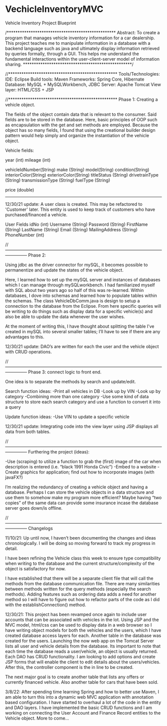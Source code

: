 # VechicleInventoryMVC

Vehicle Inventory Project Blueprint

/**************************************************
Abstract: To create a program that manages vehicle inventory information for a car dealership. This project teaches me to manipulate information in a database with a backend language such as java and ultimately display information retrieved by queries formally, through a GUI. This helps me understand the fundamental interactions within the user-client-server model of information sharing.
**************************************************/

//**************************************************
Tools/Technologies:
IDE: Eclipse 
Build tools: Maven
Frameworks: Spring Core, Hibernate
Database: MySQL + MySQLWorkbench, JDBC
Server: Apache Tomcat 
View layer: HTML/CSS + JSP

//**************************************************
Phase 1: Creating a vehicle object.

The fields of the object contain data that is relevant to the consumer. Said fields are to be stored in the database. Here, basic principles of OOP such as encapsulation with the get and set methods are employed. Because the object has so many fields, I found that using the creational builder design pattern would help simply and organize the instantiation of the vehicle object.

Vehicle fields:

year (int)
mileage (int)

vehicleIdNumber(String)
make (String)
model(String)
condition(String)
interiorColor(String)
exteriorColor(String)
titleStatus (String)
drivetrainType (String)
transmissionType (String)
fuelType (String)

price (double)
*****************************************

12/30/21 update: 
A user class is created. This may be refactored to 'Customer' later. This entity is used to keep track of customers who have purchased/financed a vehicle.

User Fields
idNo (int)
Username (String)
Password (String)
FirstName (String)
LastName (String)
Email (String)
MailingAddress (String)
PhoneNumber (int)


//—————————————————————————————————————————
Phase 2: 

Using jdbc as the driver connector for mySQL, it becomes possible to permanentize and update the states of the vehicle object. 

Here, I learned how to set up the mySQL server and instances of databases which I can manage through mySQLworkbench. I had familiarized myself with SQL about two years ago so half of this was re-learned. Within databases, I dove into schemas and learned how to populate tables within the schemas. The class VehicleDbComm.java is design to setup a connection to the database from the Eclipse. From here specific queries will be writing to do things such as display data for a specific vehicle(s) and also be able to update the data whenever the user wishes.

At the moment of writing this, I have thought about splitting the table I’ve created in mySQL into several smaller tables; I’ll have to see if there are any advantages to this. 

12/30/21 update: 
DAO’s are written for each the user and the vehicle object with CRUD operations. 

//—————————————————————————————————————————
Phase 3: connect logic to front end.

One idea is to separate the methods by search and update/edit.

Search function ideas:
-Print all vehicles in DB
-Look up by VIN
-Look up by category
-Combining more than one category
-Use some kind of data structure to store each search category and use a function to convert it into a query

Update function ideas:
-Use VIN to update a specific vehicle

12/30/21 update: 
Integrating code into the view layer using JSP displays all data from both tables.

//—————————————————————————————————————————
Furthering the project (ideas):

-Use (scraping) to utilize a function to grab the (first) image of the car when description is entered (i.e. “black 1991 Honda Civic”)
-Embed to a website
-Create graphics for application; find out how to incorporate images (with javaFX?)

I’m realizing the redundancy of creating a vehicle object and having a database. Perhaps I can store the vehicle objects in a data structure and use them to somehow make my program more efficient? Maybe having “two copies” of the same data can provide some insurance incase the database server goes down/is offline.

//—————————————————————————————————————————
Changelogs

11/10/21:
Up until now, I haven’t been documenting the changes and ideas chronologically. I will be doing so moving forward to track my progress in detail. 

I have been refining the Vehicle class this week to ensure type compatibility when writing to the database and the current structure/complexity of the object is satisfactory for now. 

I have established that there will be a separate client file that will call the methods from the database communication file. There are many similarities between methods written for the query methods (especially the search methods). Adding features such as ordering data adds a need for another method so I will have to figure out how to refactor parts of the code as I did with the establishConnection() method. 


12/30/21:
This project has been revamped once again to include user accounts that can be associated with vehicles in the lot. Using JSP and the MVC model, html/css can be used to display data in a web browser so I have writing object models for both the vehicles and the users, which I have created database access layers for each. Another table in the database was created for the users. Launching the now web app on the Tomcat Server lists all user and vehicle details from the database. Its important to note that each time the database reads a user/vehicle, an object is usually returned. Each DAO has CRUD functionality. I am looking to add options and create JSP forms that will enable the client to edit details about the users/vehicles. After this, the controller component is the in line to be created.

The next major goal is to create another table that lists any offers or currently financed vehicle. Also another table for cars that have been sold.

3/8/22:
After spending time learning Spring and how to better use Maven, I am able to turn this into a dynamic web MVC application with annotation based configuration. I have started to overhaul a lot of the code in the entity and DAO layers. I have implemented the basic CRUD functions and I am working on connecting the User Account and Finance Record entities to the Vehicle object. More to come...

